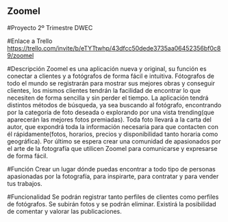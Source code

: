 ## Zoomel
#Proyecto 2º Trimestre DWEC

#Enlace a Trello
https://trello.com/invite/b/eTYTtwhp/43dfcc50dede3735aa06452356bf0c89/zoomel

#Descripción
Zoomel es una aplicación nueva y original, su función es conectar a clientes y a fotógrafos de forma fácil e intuitiva.
Fótografos de todo el mundo se registrarán para mostrar sus mejores obras y conseguir clientes, los mismos clientes tendrán la facilidad de encontrar lo que necesiten de forma sencilla y sin perder el tiempo.
La aplicación tendrá distintos métodos de búsqueda, ya sea buscando al fotógrafo, encontrando por la categoría de foto deseada o explorando por una vista trending(que aparecerán las mejores fotos premiadas).
Toda foto llevará a la carta del autor, que expondrá toda la información necesaria para que contacten con él rápidamente(fotos, horarios, precios y disponibilidad tanto horaria como geográfica).
Por último se espera crear una comunidad de apasionados por el arte de la fotografía que utilicen Zoomel para comunicarse y expresarse de forma fácil.

#Función
Crear un lugar dónde puedas encontrar a todo tipo de personas apasionadas por la fotografía, para inspirarte, para contratar y para vender tus trabajos.

#Funcionalidad
Se podrán registrar tanto perfiles de clientes como perfiles de fotógrafos.
Se subirán fotos y se podrán eliminar.
Existirá la posibilidad de comentar y valorar las publicaciones.
